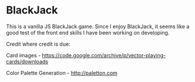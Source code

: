 # BlackJack

This is a vanilla JS BlackJack game. Since I enjoy BlackJack, it seems like a good test of the front end skills I have been working on developing.

Credit where credit is due:

Card images - https://code.google.com/archive/p/vector-playing-cards/downloads

Color Palette Generation - http://paletton.com
